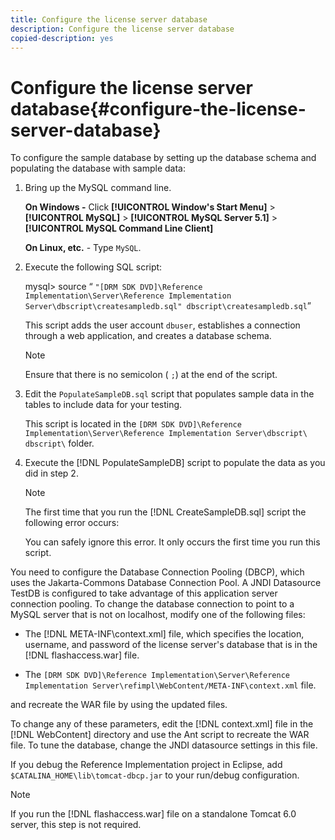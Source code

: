 ```yaml
---
title: Configure the license server database
description: Configure the license server database
copied-description: yes
---
```


# Configure the license server database{#configure-the-license-server-database}

To configure the sample database by setting up the database schema and populating the database with sample data: 

1. Bring up the MySQL command line.

   **On Windows -** Click  **[!UICONTROL Window's Start Menu]** > **[!UICONTROL MySQL]** > **[!UICONTROL MySQL Server 5.1]** > **[!UICONTROL MySQL Command Line Client]**

   **On Linux, etc.** - Type `MySQL`. 

1. Execute the following SQL script:

   mysql> source “ `"[DRM SDK DVD]\Reference Implementation\Server\Reference Implementation Server\dbscript\createsampledb.sql" dbscript\createsampledb.sql`”

   This script adds the user account `dbuser`, establishes a connection through a web application, and creates a database schema. 

   >[!NOTE]
   >
   >Ensure that there is no semicolon ( `;`) at the end of the script.

1. Edit the `PopulateSampleDB.sql` script that populates sample data in the tables to include data for your testing.

   This script is located in the `[DRM SDK DVD]\Reference Implementation\Server\Reference Implementation Server\dbscript\ dbscript\` folder.
1. Execute the [!DNL PopulateSampleDB] script to populate the data as you did in step 2.

   >[!NOTE]
   >
   >The first time that you run the [!DNL CreateSampleDB.sql] script the following error occurs:

   You can safely ignore this error. It only occurs the first time you run this script. 

You need to configure the Database Connection Pooling (DBCP), which uses the Jakarta-Commons Database Connection Pool. A JNDI Datasource TestDB is configured to take advantage of this application server connection pooling. To change the database connection to point to a MySQL server that is not on localhost, modify one of the following files:

* The [!DNL META-INF\context.xml] file, which specifies the location, username, and password of the license server's database that is in the [!DNL flashaccess.war] file. 

* The `[DRM SDK DVD]\Reference Implementation\Server\Reference Implementation Server\refimpl\WebContent/META-INF\context.xml` file.

and recreate the WAR file by using the updated files.

To change any of these parameters, edit the [!DNL context.xml] file in the [!DNL WebContent] directory and use the Ant script to recreate the WAR file. To tune the database, change the JNDI datasource settings in this file.

If you debug the Reference Implementation project in Eclipse, add `$CATALINA_HOME\lib\tomcat-dbcp.jar` to your run/debug configuration.

>[!NOTE]
>
>If you run the [!DNL flashaccess.war] file on a standalone Tomcat 6.0 server, this step is not required.

